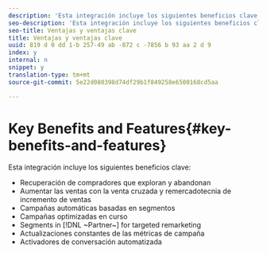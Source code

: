 ```yaml
---
description: 'Esta integración incluye los siguientes beneficios clave '
seo-description: 'Esta integración incluye los siguientes beneficios clave '
seo-title: Ventajas y ventajas clave
title: Ventajas y ventajas clave
uuid: 819 d 0 dd 1-b 257-49 ab -872 c -7856 b 93 aa 2 d 9
index: y
internal: n
snippet: y
translation-type: tm+mt
source-git-commit: 5e22d080398d74df29b1f849258e6500168cd5aa

---
```



# Key Benefits and Features{#key-benefits-and-features}

Esta integración incluye los siguientes beneficios clave:

* Recuperación de compradores que exploran y abandonan
* Aumentar las ventas con la venta cruzada y remercadotecnia de incremento de ventas
* Campañas automáticas basadas en segmentos
* Campañas optimizadas en curso
* Segments in [!DNL ~Partner~] for targeted remarketing
* Actualizaciones constantes de las métricas de campaña
* Activadores de conversación automatizada

